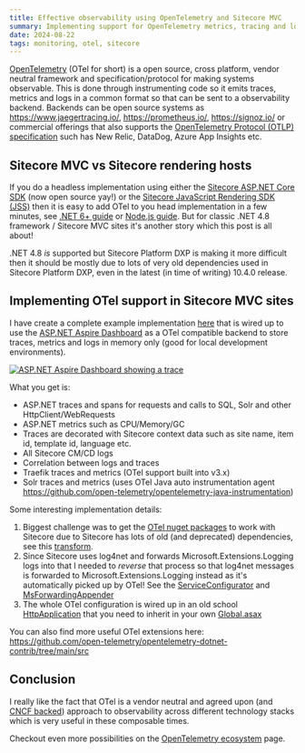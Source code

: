 ```yaml
---
title: Effective observability using OpenTelemetry and Sitecore MVC
summary: Implementing support for OpenTelemetry metrics, tracing and logging in Sitecore MVC
date: 2024-08-22
tags: monitoring, otel, sitecore
---
```


[OpenTelemetry](https://opentelemetry.io) (OTel for short) is a open source, cross platform, vendor neutral framework and specification/protocol for making systems observable. This is done through instrumenting code so it emits traces, metrics and logs in a common format so that can be sent to a observability backend. Backends can be open source systems as <https://www.jaegertracing.io/>, <https://prometheus.io/>, <https://signoz.io/> or commercial offerings that also supports the [OpenTelemetry Protocol (OTLP) specification](https://opentelemetry.io/docs/specs/otlp/) such has New Relic, DataDog, Azure App Insights etc.

## Sitecore MVC vs Sitecore rendering hosts

If you do a headless implementation using either the [Sitecore ASP.NET Core SDK](https://github.com/Sitecore/ASP.NET-Core-SDK) (now open source yay!) or the [Sitecore JavaScript Rendering SDK (JSS)](https://github.com/Sitecore/jss) then it is easy to add OTel to you head implementation in a few minutes, see [.NET 6+ guide](https://opentelemetry.io/docs/languages/net/getting-started/) or [Node.js guide](https://opentelemetry.io/docs/languages/js/getting-started/nodejs/). But for classic .NET 4.8 framework / Sitecore MVC sites it's another story which this post is all about!

.NET 4.8 *is* supported but Sitecore Platform DXP is making it more difficult then it should be mostly due to lots of very old dependencies used in Sitecore Platform DXP, even in the latest (in time of writing) 10.4.0 release.

## Implementing OTel support in Sitecore MVC sites

I have create a complete example implementation [here](https://github.com/pbering/sitecore-mvc-otel/) that is wired up to use the [ASP.NET Aspire Dashboard](https://learn.microsoft.com/en-us/dotnet/aspire/fundamentals/dashboard/explore) as a OTel compatible backend to store traces, metrics and logs in memory only (good for local development environments).

[![ASP.NET Aspire Dashboard showing a trace](/content/images/sitecore-mvc-otel-aspire-trace.png)](/content/images/sitecore-mvc-otel-aspire-trace.png)

What you get is:

- ASP.NET traces and spans for requests and calls to SQL, Solr and other HttpClient/WebRequests
- ASP.NET metrics such as CPU/Memory/GC
- Traces are decorated with Sitecore context data such as site name, item id, template id, language etc.
- All Sitecore CM/CD logs
- Correlation between logs and traces
- Traefik traces and metrics (OTel support built into v3.x)
- Solr traces and metrics (uses OTel Java auto instrumentation agent <https://github.com/open-telemetry/opentelemetry-java-instrumentation>)

Some interesting implementation details:

1. Biggest challenge was to get the [OTel nuget packages](https://github.com/pbering/sitecore-mvc-otel/blob/main/Directory.Packages.props) to work with Sitecore due to Sitecore has lots of old (and deprecated) dependencies, see this [transform](https://github.com/pbering/sitecore-mvc-otel/blob/main/src/Platform/Web.config.SitecoreMvcOtel.xdt).
1. Since Sitecore uses log4net and forwards Microsoft.Extensions.Logging logs into that I needed to *reverse* that process so that log4net messages is forwarded to Microsoft.Extensions.Logging instead as it's automatically picked up by OTel! See the [ServiceConfigurator](https://github.com/pbering/sitecore-mvc-otel/blob/53689543f2b03c2128b3dbdabeb02249be8dbf74/src/SitecoreMvcOtel/ServiceConfigurator.cs#L56) and [MsForwardingAppender](https://github.com/pbering/sitecore-mvc-otel/blob/main/src/SitecoreMvcOtel/Logging/MsForwardingAppender.cs)
1. The whole OTel configuration is wired up in an old school [HttpApplication](https://github.com/pbering/sitecore-mvc-otel/blob/main/src/SitecoreMvcOtel/HttpApplication.cs) that you need to inherit in your own [Global.asax](https://github.com/pbering/sitecore-mvc-otel/blob/main/src/Platform/Global.asax)

You can also find more useful OTel extensions here: <https://github.com/open-telemetry/opentelemetry-dotnet-contrib/tree/main/src>

## Conclusion

I really like the fact that OTel is a vendor neutral and agreed upon (and [CNCF backed](https://www.cncf.io/projects/opentelemetry/)) approach to observability across different technology stacks which is very useful in these composable times.

Checkout even more possibilities on the [OpenTelemetry ecosystem](https://opentelemetry.io/ecosystem/) page.
